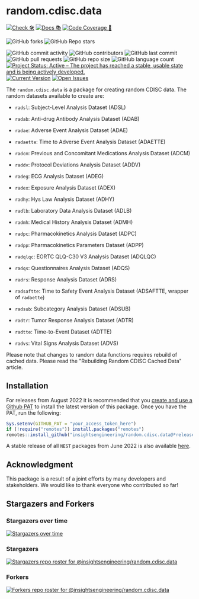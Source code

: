 # random.cdisc.data

<!-- start badges -->
[![Check 🛠](https://github.com/insightsengineering/random.cdisc.data/actions/workflows/check.yaml/badge.svg)](https://github.com/insightsengineering/random.cdisc.data/actions/workflows/check.yaml)
[![Docs 📚](https://github.com/insightsengineering/random.cdisc.data/actions/workflows/docs.yaml/badge.svg)](https://insightsengineering.github.io/random.cdisc.data/)
[![Code Coverage 📔](https://raw.githubusercontent.com/insightsengineering/random.cdisc.data/_xml_coverage_reports/data/main/badge.svg)](https://raw.githubusercontent.com/insightsengineering/random.cdisc.data/_xml_coverage_reports/data/main/coverage.xml)

![GitHub forks](https://img.shields.io/github/forks/insightsengineering/random.cdisc.data?style=social)
![GitHub Repo stars](https://img.shields.io/github/stars/insightsengineering/random.cdisc.data?style=social)

![GitHub commit activity](https://img.shields.io/github/commit-activity/m/insightsengineering/random.cdisc.data)
![GitHub contributors](https://img.shields.io/github/contributors/insightsengineering/random.cdisc.data)
![GitHub last commit](https://img.shields.io/github/last-commit/insightsengineering/random.cdisc.data)
![GitHub pull requests](https://img.shields.io/github/issues-pr/insightsengineering/random.cdisc.data)
![GitHub repo size](https://img.shields.io/github/repo-size/insightsengineering/random.cdisc.data)
![GitHub language count](https://img.shields.io/github/languages/count/insightsengineering/random.cdisc.data)
[![Project Status: Active – The project has reached a stable, usable state and is being actively developed.](https://www.repostatus.org/badges/latest/active.svg)](https://www.repostatus.org/#active)
[![Current Version](https://img.shields.io/github/r-package/v/insightsengineering/random.cdisc.data/main?color=purple\&label=package%20version)](https://github.com/insightsengineering/random.cdisc.data/tree/main)
[![Open Issues](https://img.shields.io/github/issues-raw/insightsengineering/random.cdisc.data?color=red\&label=open%20issues)](https://github.com/insightsengineering/random.cdisc.data/issues?q=is%3Aissue+is%3Aopen+sort%3Aupdated-desc)
<!-- end badges -->

The `random.cdisc.data` is a package for creating random CDISC data.
The random datasets available to create are:

- `radsl`: Subject-Level Analysis Dataset (ADSL)

- `radab`: Anti-drug Antibody Analysis Dataset (ADAB)
- `radae`: Adverse Event Analysis Dataset (ADAE)
- `radaette`: Time to Adverse Event Analysis Dataset (ADAETTE)
- `radcm`: Previous and Concomitant Medications Analysis Dataset (ADCM)
- `raddv`: Protocol Deviations Analysis Dataset (ADDV)
- `radeg`: ECG Analysis Dataset (ADEG)
- `radex`: Exposure Analysis Dataset (ADEX)
- `radhy`: Hys Law Analysis Dataset (ADHY)
- `radlb`: Laboratory Data Analysis Dataset (ADLB)
- `radmh`: Medical History Analysis Dataset (ADMH)
- `radpc`: Pharmacokinetics Analysis Dataset (ADPC)
- `radpp`: Pharmacokinetics Parameters Dataset (ADPP)
- `radqlqc`: EORTC QLQ-C30 V3 Analysis Dataset (ADQLQC)
- `radqs`: Questionnaires Analysis Dataset (ADQS)
- `radrs`: Response Analysis Dataset (ADRS)
- `radsaftte`: Time to Safety Event Analysis Dataset (ADSAFTTE, wrapper of `radaette`)
- `radsub`: Subcategory Analysis Dataset (ADSUB)
- `radtr`: Tumor Response Analysis Dataset (ADTR)
- `radtte`: Time-to-Event Dataset (ADTTE)
- `radvs`: Vital Signs Analysis Dataset (ADVS)

Please note that changes to random data functions requires rebuild of cached data. Please read the "Rebuilding Random CDISC Cached Data" article.

## Installation

For releases from August 2022 it is recommended that you [create and use a Github PAT](https://docs.github.com/en/github/authenticating-to-github/keeping-your-account-and-data-secure/creating-a-personal-access-token) to install the latest version of this package. Once you have the PAT, run the following:

```r
Sys.setenv(GITHUB_PAT = "your_access_token_here")
if (!require("remotes")) install.packages("remotes")
remotes::install_github("insightsengineering/random.cdisc.data@*release")
```

A stable release of all `NEST` packages from June 2022 is also available [here](https://github.com/insightsengineering/depository#readme).

## Acknowledgment

This package is a result of a joint efforts by many developers and stakeholders. We would like to thank everyone who contributed so far!

## Stargazers and Forkers

### Stargazers over time

[![Stargazers over time](https://starchart.cc/insightsengineering/random.cdisc.data.svg)](https://starchart.cc/insightsengineering/random.cdisc.data)

### Stargazers

[![Stargazers repo roster for @insightsengineering/random.cdisc.data](https://reporoster.com/stars/insightsengineering/random.cdisc.data)](https://github.com/insightsengineering/random.cdisc.data/stargazers)

### Forkers

[![Forkers repo roster for @insightsengineering/random.cdisc.data](https://reporoster.com/forks/insightsengineering/random.cdisc.data)](https://github.com/insightsengineering/random.cdisc.data/network/members)
